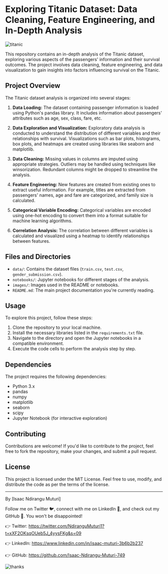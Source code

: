 
# Exploring Titanic Dataset: Data Cleaning, Feature Engineering, and In-Depth Analysis
![titanic](images/titanicimage.jpg)

This repository contains an in-depth analysis of the Titanic dataset, exploring various aspects of the passengers' information and their survival outcomes. The project involves data cleaning, feature engineering, and data visualization to gain insights into factors influencing survival on the Titanic.

## Project Overview

The Titanic dataset analysis is organized into several stages:

1. **Data Loading:** The dataset containing passenger information is loaded using Python's pandas library. It includes information about passengers' attributes such as age, sex, class, fare, etc.

2. **Data Exploration and Visualization:** Exploratory data analysis is conducted to understand the distribution of different variables and their relationships with survival. Visualizations such as bar plots, histograms, box plots, and heatmaps are created using libraries like seaborn and matplotlib.

3. **Data Cleaning:** Missing values in columns are imputed using appropriate strategies. Outliers may be handled using techniques like winsorization. Redundant columns might be dropped to streamline the analysis.

4. **Feature Engineering:** New features are created from existing ones to extract useful information. For example, titles are extracted from passengers' names, age and fare are categorized, and family size is calculated.

5. **Categorical Variable Encoding:** Categorical variables are encoded using one-hot encoding to convert them into a format suitable for machine learning algorithms.

6. **Correlation Analysis:** The correlation between different variables is calculated and visualized using a heatmap to identify relationships between features.


## Files and Directories

- `data/`: Contains the dataset files (`train.csv`, `test.csv`, `gender_submission.csv`).
- `notebooks/`: Jupyter notebooks for different stages of the analysis.
- `images/`: Images used in the README or notebooks.
- `README.md`: The main project documentation you're currently reading.

## Usage

To explore this project, follow these steps:

1. Clone the repository to your local machine.
2. Install the necessary libraries listed in the `requirements.txt` file.
3. Navigate to the directory and open the Jupyter notebooks in a compatible environment.
4. Execute the code cells to perform the analysis step by step.

## Dependencies

The project requires the following dependencies:

- Python 3.x
- pandas
- numpy
- matplotlib
- seaborn
- scipy
- Jupyter Notebook (for interactive exploration)


## Contributing

Contributions are welcome! If you'd like to contribute to the project, feel free to fork the repository, make your changes, and submit a pull request.

## License

This project is licensed under the MIT License. Feel free to use, modify, and distribute the code as per the terms of the license.

---

By [Isaac Ndirangu Muturi]


Follow me on Twitter 🐦, connect with me on LinkedIn 🔗, and check out my GitHub 🐙. You won't be disappointed!

👉 Twitter: https://twitter.com/NdiranguMuturi1?t=xXF2OKsqOUeb5J_4yysFKg&s=09

👉 LinkedIn: https://www.linkedin.com/in/isaac-muturi-3b6b2b237 

👉 GitHub: https://github.com/Isaac-Ndirangu-Muturi-749

![thanks](images/thankyouimage.png)